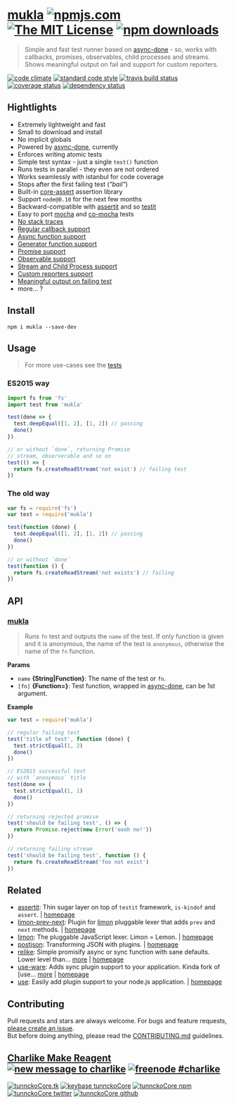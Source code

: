 # [mukla][author-www-url] [![npmjs.com][npmjs-img]][npmjs-url] [![The MIT License][license-img]][license-url] [![npm downloads][downloads-img]][downloads-url] 

> Simple and fast test runner based on [async-done][] - so, works with callbacks, promises, observables, child processes and streams. Shows meaningful output on fail and support for custom reporters.

[![code climate][codeclimate-img]][codeclimate-url] [![standard code style][standard-img]][standard-url] [![travis build status][travis-img]][travis-url] [![coverage status][coveralls-img]][coveralls-url] [![dependency status][david-img]][david-url]

## Hightlights

- Extremely lightweight and fast
- Small to download and install
- No implicit globals
- Powered by [async-done][], currently
- Enforces writing atomic tests
- Simple test syntax - just a single `test()` function
- Runs tests in parallel - they even are not ordered
- Works seamlessly with istanbul for code coverage
- Stops after the first failing test (_"bail"_)
- Built-in [core-assert][] assertion library
- Support `node@0.10` for the next few months
- Backward-compatible with [assertit][] and so [testit][]
- Easy to port [mocha][] and [co-mocha][] tests
- [No stack traces](#no-stack-traces)
- [Regular callback support](#regular-callback-support)
- [Async function support](#async-function-support)
- [Generator function support](#generator-function-support)
- [Promise support](#promise-support)
- [Observable support](#observable-support)
- [Stream and Child Process support](#stream-and-child-process-support)
- [Custom reporters support](#custom-reporters-support)
- [Meaningful output on failing test](#meaningful-output-on-failing-test)
- more... ?

## Install
```
npm i mukla --save-dev
```

## Usage
> For more use-cases see the [tests](./test.js)

### ES2015 way

```js
import fs from 'fs'
import test from 'mukla'

test(done => {
  test.deepEqual([1, 2], [1, 2]) // passing
  done()
})

// or without `done`, returning Promise
// stream, observerable and so on
test(() => {
  return fs.createReadStream('not exist') // failing test
})
```

### The old way

```js
var fs = require('fs')
var test = require('mukla')

test(function (done) {
  test.deepEqual([1, 2], [1, 2]) // passing
  done()
})

// or without `done`
test(function () {
  return fs.createReadStream('not exists') // failing
})
```

## API

### [mukla](index.js#L55)
> Runs `fn` test and outputs the `name` of the test. If only function is given and it is anonymous, the name of the test is `anonymous`, otherwise the name of the `fn` function.

**Params**

* `name` **{String|Function}**: The name of the test or `fn`.    
* `[fn]` **{Function=}**: Test function, wrapped in [async-done][], can be 1st argument.    

**Example**

```js
var test = require('mukla')

// regular failing test
test('title of test', function (done) {
  test.strictEqual(1, 2)
  done()
})

// ES2015 successful test
// with `anonymous` title
test(done => {
  test.strictEqual(1, 1)
  done()
})

// returning rejected promise
test('should be failing test', () => {
  return Promise.reject(new Error('oooh no!'))
})

// returning failing stream
test('should be failing test', function () {
  return fs.createReadStream('foo not exist')
})
```

## Related
- [assertit](https://www.npmjs.com/package/assertit): Thin sugar layer on top of `testit` framework, `is-kindof` and `assert`. | [homepage](https://github.com/tunnckoCore/assertit "Thin sugar layer on top of `testit` framework, `is-kindof` and `assert`.")
- [limon-prev-next](https://www.npmjs.com/package/limon-prev-next): Plugin for [limon][] pluggable lexer that adds `prev` and `next` methods. | [homepage](https://github.com/limonjs/limon-prev-next "Plugin for [limon][] pluggable lexer that adds `prev` and `next` methods.")
- [limon](https://www.npmjs.com/package/limon): The pluggable JavaScript lexer. Limon = Lemon. | [homepage](https://github.com/limonjs/limon "The pluggable JavaScript lexer. Limon = Lemon.")
- [postjson](https://www.npmjs.com/package/postjson): Transforming JSON with plugins. | [homepage](https://github.com/postjson/postjson "Transforming JSON with plugins.")
- [relike](https://www.npmjs.com/package/relike): Simple promisify async or sync function with sane defaults. Lower level than… [more](https://github.com/hybridables/relike) | [homepage](https://github.com/hybridables/relike "Simple promisify async or sync function with sane defaults. Lower level than `promisify` thing. Can be used to create `promisify` method.")
- [use-ware](https://www.npmjs.com/package/use-ware): Adds sync plugin support to your application. Kinda fork of [use… [more](https://github.com/tunnckocore/use-ware) | [homepage](https://github.com/tunnckocore/use-ware "Adds sync plugin support to your application. Kinda fork of [use][] - use it if you need to support nesting. Or use [ware][] if you need async middleware system.")
- [use](https://www.npmjs.com/package/use): Easily add plugin support to your node.js application. | [homepage](https://github.com/jonschlinkert/use "Easily add plugin support to your node.js application.")

## Contributing
Pull requests and stars are always welcome. For bugs and feature requests, [please create an issue](https://github.com/tunnckoCore/mukla/issues/new).  
But before doing anything, please read the [CONTRIBUTING.md](./CONTRIBUTING.md) guidelines.

## [Charlike Make Reagent](http://j.mp/1stW47C) [![new message to charlike][new-message-img]][new-message-url] [![freenode #charlike][freenode-img]][freenode-url]

[![tunnckoCore.tk][author-www-img]][author-www-url] [![keybase tunnckoCore][keybase-img]][keybase-url] [![tunnckoCore npm][author-npm-img]][author-npm-url] [![tunnckoCore twitter][author-twitter-img]][author-twitter-url] [![tunnckoCore github][author-github-img]][author-github-url]

[assertit]: https://github.com/tunnckoCore/assertit
[async-done]: https://github.com/gulpjs/async-done
[co-mocha]: https://github.com/blakeembrey/co-mocha
[core-assert]: https://github.com/sindresorhus/core-assert
[limon]: https://github.com/limonjs/limon
[mocha]: https://github.com/mochajs/mocha
[testit]: https://github.com/ForbesLindesay/testit
[use]: https://github.com/jonschlinkert/use

[npmjs-url]: https://www.npmjs.com/package/mukla
[npmjs-img]: https://img.shields.io/npm/v/mukla.svg?label=mukla

[license-url]: https://github.com/tunnckoCore/mukla/blob/master/LICENSE
[license-img]: https://img.shields.io/npm/l/mukla.svg

[downloads-url]: https://www.npmjs.com/package/mukla
[downloads-img]: https://img.shields.io/npm/dm/mukla.svg

[codeclimate-url]: https://codeclimate.com/github/tunnckoCore/mukla
[codeclimate-img]: https://img.shields.io/codeclimate/github/tunnckoCore/mukla.svg

[travis-url]: https://travis-ci.org/tunnckoCore/mukla
[travis-img]: https://img.shields.io/travis/tunnckoCore/mukla/master.svg

[coveralls-url]: https://coveralls.io/r/tunnckoCore/mukla
[coveralls-img]: https://img.shields.io/coveralls/tunnckoCore/mukla.svg

[david-url]: https://david-dm.org/tunnckoCore/mukla
[david-img]: https://img.shields.io/david/tunnckoCore/mukla.svg

[standard-url]: https://github.com/feross/standard
[standard-img]: https://img.shields.io/badge/code%20style-standard-brightgreen.svg

[author-www-url]: http://www.tunnckocore.tk
[author-www-img]: https://img.shields.io/badge/www-tunnckocore.tk-fe7d37.svg

[keybase-url]: https://keybase.io/tunnckocore
[keybase-img]: https://img.shields.io/badge/keybase-tunnckocore-8a7967.svg

[author-npm-url]: https://www.npmjs.com/~tunnckocore
[author-npm-img]: https://img.shields.io/badge/npm-~tunnckocore-cb3837.svg

[author-twitter-url]: https://twitter.com/tunnckoCore
[author-twitter-img]: https://img.shields.io/badge/twitter-@tunnckoCore-55acee.svg

[author-github-url]: https://github.com/tunnckoCore
[author-github-img]: https://img.shields.io/badge/github-@tunnckoCore-4183c4.svg

[freenode-url]: http://webchat.freenode.net/?channels=charlike
[freenode-img]: https://img.shields.io/badge/freenode-%23charlike-5654a4.svg

[new-message-url]: https://github.com/tunnckoCore/ama
[new-message-img]: https://img.shields.io/badge/ask%20me-anything-green.svg